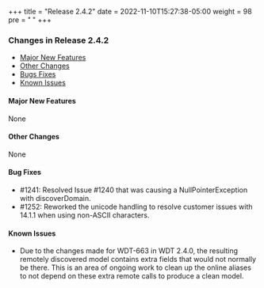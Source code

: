 +++
title = "Release 2.4.2"
date = 2022-11-10T15:27:38-05:00
weight = 98
pre = "<b> </b>"
+++

### Changes in Release 2.4.2
- [Major New Features](#major-new-features)
- [Other Changes](#other-changes)
- [Bugs Fixes](#bug-fixes)
- [Known Issues](#known-issues)


#### Major New Features
None

#### Other Changes
None

#### Bug Fixes
- #1241: Resolved Issue #1240 that was causing a NullPointerException with discoverDomain.
- #1252: Reworked the unicode handling to resolve customer issues with 14.1.1 when using non-ASCII characters.

#### Known Issues
- Due to the changes made for WDT-663 in WDT 2.4.0, the resulting remotely discovered model contains extra fields that would not normally be there.
  This is an area of ongoing work to clean up the online aliases to not depend on these extra remote calls to produce a clean model.
